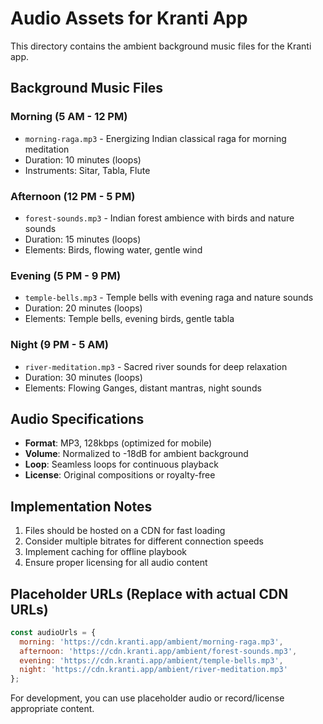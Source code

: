 # Audio Assets for Kranti App

This directory contains the ambient background music files for the Kranti app.

## Background Music Files

### Morning (5 AM - 12 PM)
- `morning-raga.mp3` - Energizing Indian classical raga for morning meditation
- Duration: 10 minutes (loops)
- Instruments: Sitar, Tabla, Flute

### Afternoon (12 PM - 5 PM)  
- `forest-sounds.mp3` - Indian forest ambience with birds and nature sounds
- Duration: 15 minutes (loops)
- Elements: Birds, flowing water, gentle wind

### Evening (5 PM - 9 PM)
- `temple-bells.mp3` - Temple bells with evening raga and nature sounds
- Duration: 20 minutes (loops)
- Elements: Temple bells, evening birds, gentle tabla

### Night (9 PM - 5 AM)
- `river-meditation.mp3` - Sacred river sounds for deep relaxation
- Duration: 30 minutes (loops)
- Elements: Flowing Ganges, distant mantras, night sounds

## Audio Specifications

- **Format**: MP3, 128kbps (optimized for mobile)
- **Volume**: Normalized to -18dB for ambient background
- **Loop**: Seamless loops for continuous playback
- **License**: Original compositions or royalty-free

## Implementation Notes

1. Files should be hosted on a CDN for fast loading
2. Consider multiple bitrates for different connection speeds
3. Implement caching for offline playbook
4. Ensure proper licensing for all audio content

## Placeholder URLs (Replace with actual CDN URLs)

```javascript
const audioUrls = {
  morning: 'https://cdn.kranti.app/ambient/morning-raga.mp3',
  afternoon: 'https://cdn.kranti.app/ambient/forest-sounds.mp3', 
  evening: 'https://cdn.kranti.app/ambient/temple-bells.mp3',
  night: 'https://cdn.kranti.app/ambient/river-meditation.mp3'
};
```

For development, you can use placeholder audio or record/license appropriate content.
